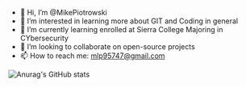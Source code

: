 - 👋 Hi, I’m @MikePiotrowski
- 👀 I’m interested in learning more about GIT and Coding in general
- 🌱 I’m currently learning enrolled at Sierra College Majoring in CYbersecurity
- 💞️ I’m looking to collaborate on open-source projects
- 📫 How to reach me: mlp95747@gmail.com

![Anurag's GitHub stats](https://github-readme-stats.vercel.app/api?username=MikePiotrowski&show_icons=true&theme=radical)

<!---
MikePiotrowski/MikePiotrowski is a ✨ special ✨ repository because its `README.md` (this file) appears on your GitHub profile.
You can click the Preview link to take a look at your changes.
--->
